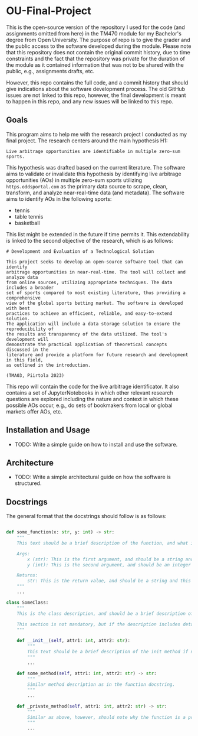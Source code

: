 # OU-Final-Project
This is the open-source version of the repository I used for the code (and assignments omitted from here) in the TM470 module for my Bachelor's degree from Open University. 
The purpose of repo is to give the grader and the public access to the software developed during the module. Please note that this repository does not contain the original commit history, due to time constraints and the fact that the repository was private for the duration of the module as it contained information that was not to be shared with the public, e.g., assignments drafts, etc.

However, this repo contains the full code, and a commit history that should give indications about the software development process. The old GitHub issues are not linked to this repo, however, the final development is meant to happen in this repo, and any new issues will be linked to this repo.

## Goals

This program aims to help me with the research project I conducted as my final project. The research centers around the main hypothesis H1:

    Live arbitrage opportunities are identifiable in multiple zero-sum sports.

This hypothesis was drafted based on the current literature. The software aims to validate or invalidate this hypothesis by identifying live arbitrage opportunities (AOs) in multiple zero-sum sports utilizing `https.oddsportal.com` as the primary data source to scrape, clean, transform, and analyze near-real-time data (and metadata).
The software aims to identify AOs in the following sports:
- tennis
- table tennis
- basketball

This list might be extended in the future if time permits it. This extendability is linked to the second objective of the research, which is as follows:

    # Development and Evaluation of a Technological Solution
    
    This project seeks to develop an open-source software tool that can identify 
    arbitrage opportunities in near-real-time. The tool will collect and analyze data
    from online sources, utilizing appropriate techniques. The data includes a broader
    set of sports compared to most existing literature, thus providing a comprehensive
    view of the global sports betting market. The software is developed with best
    practices to achieve an efficient, reliable, and easy-to-extend solution. 
    The application will include a data storage solution to ensure the reproducibility of
    the results and transparency of the data utilized. The tool's development will 
    demonstrate the practical application of theoretical concepts discussed in the
    literature and provide a platform for future research and development in this field,
    as outlined in the introduction.

    (TMA03, Piirtola 2023) 

This repo will contain the code for the live arbitrage identificator. It also contains a set of JupyterNotebooks in which other relevant research questions are explored including the nature and context in which these possible AOs occur, e.g., do sets of bookmakers from local or global markets offer AOs, etc.

## Installation and Usage

- TODO: Write a simple guide on how to install and use the software.

## Architecture

- TODO: Write a simple architectural guide on how the software is structured.

## Docstrings

The general format that the docstrings should follow is as follows:

```python

def some_function(x: str, y: int) -> str:
    """
    This text should be a brief description of the function, and what it does and possibly why it does it.

    Args:
        x (str): This is the first argument, and should be a string and this text explains what it is.
        y (int): This is the second argument, and should be an integer and this text explains what it is.

    Returns:
        str: This is the return value, and should be a string and this text explains what it is.
    """
    ...

class SomeClass:
    """
    This is the class description, and should be a brief description of the class, and what it does and possibly why it does it.
    
    This section is not mandatory, but if the description includes details relevant to the class but not to the init method, then it should be included here.
    """

    def __init__(self, attr1: int, attr2: str):
        """
        This text should be a brief description of the init method if needed
        """
        ...
        
    def some_method(self, attr1: int, attr2: str) -> str:
        """
        Similar method description as in the function docstring.
        """
        ...

    def _private_method(self, attr1: int, attr2: str) -> str:
        """
        Similar as above, however, should note why the function is a private method if this is the case.
        """
        ...
